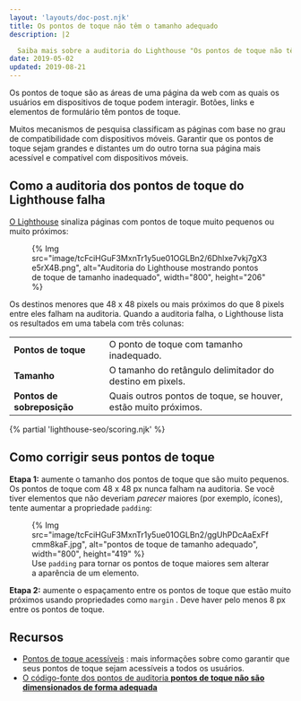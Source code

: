 ```yaml
---
layout: 'layouts/doc-post.njk'
title: Os pontos de toque não têm o tamanho adequado
description: |2

  Saiba mais sobre a auditoria do Lighthouse "Os pontos de toque não têm o tamanho adequado".
date: 2019-05-02
updated: 2019-08-21
---
```


Os pontos de toque são as áreas de uma página da web com as quais os usuários em dispositivos de toque podem interagir. Botões, links e elementos de formulário têm pontos de toque.

Muitos mecanismos de pesquisa classificam as páginas com base no grau de compatibilidade com dispositivos móveis. Garantir que os pontos de toque sejam grandes e distantes um do outro torna sua página mais acessível e compatível com dispositivos móveis.

## Como a auditoria dos pontos de toque do Lighthouse falha

[O Lighthouse](https://developers.google.com/web/tools/lighthouse/) sinaliza páginas com pontos de toque muito pequenos ou muito próximos:

<figure>{% Img src="image/tcFciHGuF3MxnTr1y5ue01OGLBn2/6Dhlxe7vkj7gX3e5rX4B.png", alt="Auditoria do Lighthouse mostrando pontos de toque de tamanho inadequado", width="800", height="206" %}</figure>

Os destinos menores que 48 x 48 pixels ou mais próximos do que 8 pixels entre eles falham na auditoria. Quando a auditoria falha, o Lighthouse lista os resultados em uma tabela com três colunas:

<div class="table-wrapper scrollbar">
  <table>
    <tbody>
      <tr>
        <td><strong>Pontos de toque</strong></td>
        <td>O ponto de toque com tamanho inadequado.</td>
      </tr>
      <tr>
        <td><strong>Tamanho</strong></td>
        <td>O tamanho do retângulo delimitador do destino em pixels.</td>
      </tr>
      <tr>
        <td><strong>Pontos de sobreposição</strong></td>
        <td>Quais outros pontos de toque, se houver, estão muito próximos.</td>
      </tr>
    </tbody>
  </table>
</div>

{% partial 'lighthouse-seo/scoring.njk' %}

## Como corrigir seus pontos de toque

**Etapa 1:** aumente o tamanho dos pontos de toque que são muito pequenos. Os pontos de toque com 48 x 48 px nunca falham na auditoria. Se você tiver elementos que não deveriam _parecer_ maiores (por exemplo, ícones), tente aumentar a propriedade `padding`:

<figure>{% Img src="image/tcFciHGuF3MxnTr1y5ue01OGLBn2/ggUhPDcAaExFfcmm8kaF.jpg", alt="pontos de toque de tamanho adequado", width="800", height="419" %}<figcaption> Use <code>padding</code> para tornar os pontos de toque maiores sem alterar a aparência de um elemento.</figcaption></figure>

**Etapa 2:** aumente o espaçamento entre os pontos de toque que estão muito próximos usando propriedades como `margin` . Deve haver pelo menos 8 px entre os pontos de toque.

## Recursos

- [Pontos de toque acessíveis](/accessible-tap-targets) : mais informações sobre como garantir que seus pontos de toque sejam acessíveis a todos os usuários.
- [O código-fonte dos pontos de auditoria **pontos de toque não são dimensionados de forma adequada**](https://github.com/GoogleChrome/lighthouse/blob/master/lighthouse-core/audits/seo/tap-targets.js)
